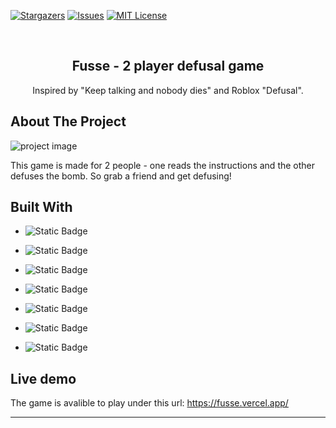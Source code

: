 <a id="readme-top"></a>

[![Stargazers][stars-shield]][stars-url]
[![Issues][issues-shield]][issues-url]
[![MIT License][license-shield]][license-url]

<br />
  <h2 align="center">Fusse - 2 player defusal game</h2>

  <p align="center">
    Inspired by "Keep talking and nobody dies" and Roblox "Defusal".
    <br />
</div>

<!-- ABOUT THE PROJECT -->
## About The Project

![project image](https://github.com/user-attachments/assets/25a4037b-44b0-416b-8a6a-050c5fd1d0b3)

This game is made for 2 people - one reads the instructions and the other defuses the bomb. So grab a friend and get defusing!
## Built With

* ![Static Badge](https://img.shields.io/badge/HTML-%23E34F26?style=for-the-badge&logo=html5&labelColor=white)

* ![Static Badge](https://img.shields.io/badge/CSS-%231572B6?style=for-the-badge&logo=css3&logoColor=%231572B6&labelColor=white)

* ![Static Badge](https://img.shields.io/badge/tailwindcss-%2306B6D4?style=for-the-badge&logo=tailwindcss&logoColor=%2306B6D4&labelColor=white)

* ![Static Badge](https://img.shields.io/badge/JavaScript-%23F7DF1E?style=for-the-badge&logo=javascript&logoColor=%23F7DF1E&labelColor=white)

* ![Static Badge](https://img.shields.io/badge/TypeScript-%233178C6?style=for-the-badge&logo=typescript&logoColor=%233178C6&labelColor=white)

* ![Static Badge](https://img.shields.io/badge/react-%2361DAFB?style=for-the-badge&logo=react&logoColor=%2361DAFB&labelColor=white)

* ![Static Badge](https://img.shields.io/badge/vite-%23646CFF?style=for-the-badge&logo=vite&logoColor=%23646CFF&labelColor=white)

## Live demo

The game is avalible to play under this url: <a href="https://fusse.vercel.app/">https://fusse.vercel.app/</a>
<hr/>

<!-- MARKDOWN LINKS & IMAGES -->
<!-- https://www.markdownguide.org/basic-syntax/#reference-style-links -->
[stars-shield]: https://img.shields.io/github/stars/HubertKr4jnik/fusse?style=for-the-badge
[stars-url]: https://github.com/HubertKr4jnik/fusse/stargazers
[issues-shield]: https://img.shields.io/github/issues/HubertKr4jnik/fusse?style=for-the-badge
[issues-url]: https://github.com/HubertKr4jnik/fusse/issues
[license-shield]: https://img.shields.io/github/license/HubertKr4jnik/fusse?style=for-the-badge
[license-url]: https://img.shields.io/github/HubertKr4jnik/fusse/LICENSE.txt
